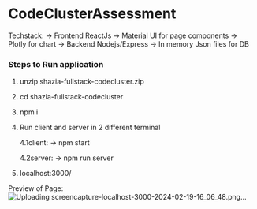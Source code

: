 # CodeClusterAssessment

Techstack:
-> Frontend ReactJs
    -> Material UI for page components
    -> Plotly for chart
-> Backend Nodejs/Express
-> In memory Json files for DB

### Steps to Run application

1. unzip shazia-fullstack-codecluster.zip
2. cd shazia-fullstack-codecluster
3. npm i
4. Run client and server in 2 different terminal

    4.1client:
    -> npm start

    4.2server:
    -> npm run server

5. localhost:3000/


Preview of Page:
![Uploading screencapture-localhost-3000-2024-02-19-16_06_48.png…]()

